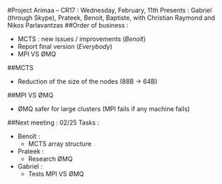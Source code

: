 ﻿#Project Arimaa – CR17 : Wednesday, February, 11th
Presents : Gabriel (through Skype), Prateek, Benoit, Baptiste, with Christian Raymond and Nikos Parlavantzas
##Order of business :
- MCTS : new issues / improvements (*Benoît*)
- Report final version (*Everybody*)
- MPI VS ØMQ

##MCTS
- Reduction of the size of the nodes (88B -> 64B)

##MPI VS ØMQ
- ØMQ safer for large clusters (MPI fails if any machine fails)

##Next meeting : 02/25
Tasks :
- Benoît :
  * MCTS array structure
- Prateek :
  * Research ØMQ
- Gabriel :
  * Tests MPI VS ØMQ
